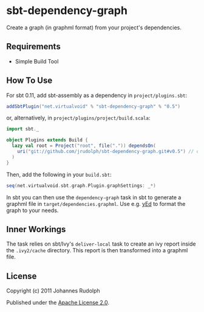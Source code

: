 sbt-dependency-graph
====================

Create a graph (in graphml format) from your project's dependencies.

Requirements
------------

* Simple Build Tool

How To Use
----------

For sbt 0.11, add sbt-assembly as a dependency in `project/plugins.sbt`:

```scala
addSbtPlugin("net.virtualvoid" % "sbt-dependency-graph" % "0.5")
```

or, alternatively, in `project/plugins/project/build.scala`:

```scala
import sbt._

object Plugins extends Build {
  lazy val root = Project("root", file(".")) dependsOn(
    uri("git://github.com/jrudolph/sbt-dependency-graph.git#v0.5") // or another tag/branch/revision
  )
}
```

Then, add the following in your `build.sbt`:

```scala
seq(net.virtualvoid.sbt.graph.Plugin.graphSettings: _*)
```

In sbt you can then use the `dependency-graph` task in sbt to generate a graphml file
in `target/dependencies.graphml`. Use e.g. [yEd](http://www.yworks.com/en/products_yed_about.html)
to format the graph to your needs.


Inner Workings
--------------

The task relies on sbt/Ivy's `deliver-local` task to create an ivy report inside the `.ivy2/cache`
directory. This report is then transformed into a graphml file.

License
-------

Copyright (c) 2011 Johannes Rudolph

Published under the [Apache License 2.0](http://en.wikipedia.org/wiki/Apache_license).
